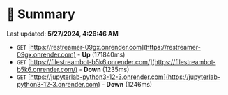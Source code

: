 # 📖 Summary
Last updated: **5/27/2024, 4:26:46 AM**

- `GET` [https://restreamer-09gx.onrender.com](https://restreamer-09gx.onrender.com) - **Up** (171840ms)
- `GET` [https://filestreambot-b5k6.onrender.com/](https://filestreambot-b5k6.onrender.com/) - **Down** (1235ms)
- `GET` [https://jupyterlab-python3-12-3.onrender.com](https://jupyterlab-python3-12-3.onrender.com) - **Down** (1246ms)
